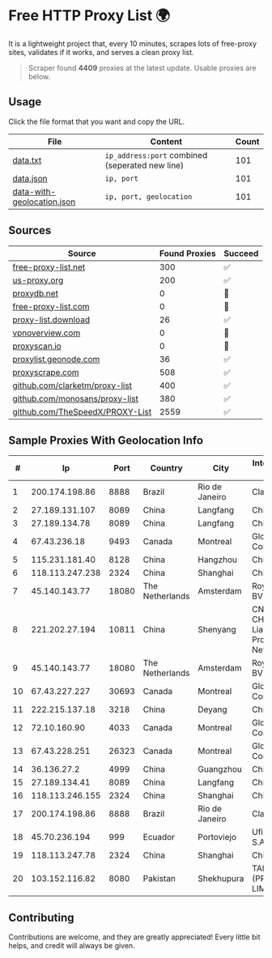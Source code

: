 
# Free HTTP Proxy List 🌍

It is a lightweight project that, every 10 minutes, scrapes lots of free-proxy sites, validates if it works, and serves a clean proxy list.


> Scraper found **4409** proxies at the latest update. Usable proxies are below.

## Usage

Click the file format that you want and copy the URL.


|File|Content|Count|
|----|-------|-----|
|[data.txt](https://raw.githubusercontent.com/themiralay/Proxy-List-World/master/data.txt)|`ip_address:port` combined (seperated new line)|101|
|[data.json](https://raw.githubusercontent.com/themiralay/Proxy-List-World/master/data.json)|`ip, port`|101|
|[data-with-geolocation.json](https://raw.githubusercontent.com/themiralay/Proxy-List-World/master/data-with-geolocation.json)|`ip, port, geolocation`|101|

## Sources

|Source|Found Proxies|Succeed|
|------|-------------|-------|
|[free-proxy-list.net](https://free-proxy-list.net)|300|✅|
|[us-proxy.org](https://www.us-proxy.org)|200|✅|
|[proxydb.net](http://proxydb.net)|0|🚫|
|[free-proxy-list.com](https://free-proxy-list.com/?page=&port=&type%5B%5D=http&type%5B%5D=https&up_time=0&search=Search)|0|🚫|
|[proxy-list.download](https://www.proxy-list.download/HTTP)|26|✅|
|[vpnoverview.com](https://vpnoverview.com/privacy/anonymous-browsing/free-proxy-servers)|0|🚫|
|[proxyscan.io](https://www.proxyscan.io)|0|🚫|
|[proxylist.geonode.com](https://proxylist.geonode.com/api/proxy-list?limit=300&page=1&sort_by=lastChecked&sort_type=desc&protocols=http,https)|36|✅|
|[proxyscrape.com](https://api.proxyscrape.com/v2/?request=displayproxies&protocol=http&timeout=10000&country=all&ssl=all&anonymity=all)|508|✅|
|[github.com/clarketm/proxy-list](https://raw.githubusercontent.com/clarketm/proxy-list/master/proxy-list-raw.txt)|400|✅|
|[github.com/monosans/proxy-list](https://raw.githubusercontent.com/monosans/proxy-list/main/proxies/http.txt)|380|✅|
|[github.com/TheSpeedX/PROXY-List](https://raw.githubusercontent.com/TheSpeedX/PROXY-List/master/http.txt)|2559|✅|


## Sample Proxies With Geolocation Info

|#|Ip|Port|Country|City|Internet Service Provider|
|-|--|----|-------|----|-------------------------|
|1|200.174.198.86|8888|Brazil|Rio de Janeiro|Claro S.A|
|2|27.189.131.107|8089|China|Langfang|Chinanet|
|3|27.189.134.78|8089|China|Langfang|Chinanet|
|4|67.43.236.18|9493|Canada|Montreal|GloboTech Communications|
|5|115.231.181.40|8128|China|Hangzhou|China Telecom|
|6|118.113.247.238|2324|China|Shanghai|Chinanet|
|7|45.140.143.77|18080|The Netherlands|Amsterdam|RoyaleHosting BV|
|8|221.202.27.194|10811|China|Shenyang|CNC Group CHINA169 Liaoning Province Network|
|9|45.140.143.77|18080|The Netherlands|Amsterdam|RoyaleHosting BV|
|10|67.43.227.227|30693|Canada|Montreal|GloboTech Communications|
|11|222.215.137.18|3218|China|Deyang|Chinanet|
|12|72.10.160.90|4033|Canada|Montreal|GloboTech Communications|
|13|67.43.228.251|26323|Canada|Montreal|GloboTech Communications|
|14|36.136.27.2|4999|China|Guangzhou|China Mobile|
|15|27.189.134.41|8089|China|Langfang|Chinanet|
|16|118.113.246.155|2324|China|Shanghai|Chinanet|
|17|200.174.198.86|8888|Brazil|Rio de Janeiro|Claro S.A|
|18|45.70.236.194|999|Ecuador|Portoviejo|Ufinet Panama S.A.|
|19|118.113.247.78|2324|China|Shanghai|Chinanet|
|20|103.152.116.82|8080|Pakistan|Shekhupura|TAIZTEL (PRIVATE) LIMITED|



## Contributing

Contributions are welcome, and they are greatly appreciated! Every
little bit helps, and credit will always be given.


